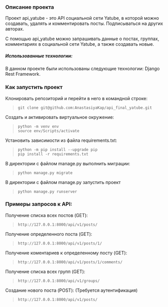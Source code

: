 ### Описание проекта

Проект api_yatube - это API социальной сети Yatube, в которой можно создавать, удалять и комментировать посты. Подписываться на других авторах.

С помощью api_yatube можно запрашивать данные о постах, группах, комментариях в социальной сети Yatube, а также создавать новые.

##### Использованные технологии:
В данном проекте были использованы следующие технологии: Django Rest Framework.

### Как запустить проект

Клонировать репозиторий и перейти в него в командной строке:
>     git clone git@github.com:AnastasiyaKap/api_final_yatube.git

Cоздать и активировать виртуальное окружение:
>     python -m venv env
>     source env/Scripts/activate

Установить зависимости из файла requirements.txt:
>     python -m pip install --upgrade pip
>     pip install -r requirements.txt

В директории с файлом manage.py выполнить миграции:
>     python manage.py migrate

В директории с файлом manage.py запустить проект
>     python manage.py runserver

### Примеры запросов к API:
Получение списка всех постов (GET):
>     http://127.0.0.1:8000/api/v1/posts/

Получение определенного поста (GET):
>     http://127.0.0.1:8000/api/v1/posts/1/

Получение коментариев к определенному посту (GET):
>     http://127.0.0.1:8000/api/v1/posts/1/comments/

Получение списка всех групп (GET):
>     http://127.0.0.1:8000/api/v1/groups/

Создание нового поста (POST):
(Требуется аутентификация)
>     http://127.0.0.1:8000/api/v1/posts/
